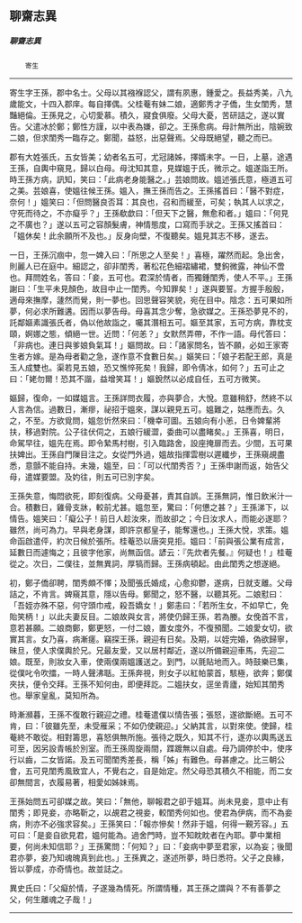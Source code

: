 

## 聊齋志異

##### 聊齋志異
　　`寄生`

* * *

寄生字王孫，郡中名士。父母以其襁褓認父，謂有夙惠，鍾愛之。長益秀美，八九歲能文，十四入郡庠。每自擇偶。父桂菴有妹二娘，適鄭秀才子僑，生女閨秀，慧豔絕倫。王孫見之，心切愛慕。積久，寢食俱廢。父母大憂，苦研詰之，遂以實告。父遣冰於鄭；鄭性方謹，以中表為嫌，卻之。王孫愈病。母計無所出，陰婉致二娘，但求閨秀一臨存之。鄭聞，益怒，出惡聲焉。父母既絕望，聽之而已。

郡有大姓張氏，五女皆美；幼者名五可，尤冠諸姊，擇婿未字。一日，上墓，途遇王孫，自輿中窺見，歸以白母。母沈知其意，見媒媼于氏，微示之。媼遂詣王所。時王孫方病，訊知，笑曰：「此病老身能醫之。」芸娘問故。媼述張氏意，極道五可之美。芸娘喜，使媼往候王孫。媼入，撫王孫而告之。王孫搖首曰：「醫不對症，奈何！」媼笑曰：「但問醫良否耳：其良也，召和而緩至，可矣；執其人以求之，守死而待之，不亦癡乎？」王孫欷歔曰：「但天下之醫，無愈和者。」媼曰：「何見之不廣也？」遂以五可之容顏髮膚，神情態度，口寫而手狀之。王孫又搖首曰：「媼休矣！此余願所不及也。」反身向壁，不復聽矣。媼見其志不移，遂去。

一日，王孫沉痼中，忽一婢入曰：「所思之人至矣！」喜極，躍然而起。急出舍，則麗人已在庭中。細認之，卻非閨秀，著松花色細褶繡裙，雙鉤微露，神仙不啻也。拜問姓名，答曰：「妾，五可也。君深於情者，而獨鍾閨秀，使人不平。」王孫謝曰：「生平未見顏色，故目中止一閨秀。今知罪矣！」遂與要誓。方握手殷殷，適母來撫摩，蘧然而覺，則一夢也。回思聲容笑貌，宛在目中。陰念：五可果如所夢，何必求所難遘。因而以夢告母。母喜其念少奪，急欲媒之。王孫恐夢見不的，託鄰嫗素識張氏者，偽以他故詣之，囑其潛相五可。嫗至其家，五可方病，靠枕支頤，婀娜之態，傾絕一世。近問：「何恙？」女默然弄帶，不作一語。母代答曰：「非病也。連日與爹娘負氣耳！」嫗問故。曰：「諸家問名，皆不願，必如王家寄生者方嫁。是為母者勸之急，遂作意不食數日矣。」嫗笑曰：「娘子若配王郎，真是玉人成雙也。渠若見五娘，恐又憔悴死矣！我歸，即令倩冰，如何？」五可止之曰：「姥勿爾！恐其不諧，益增笑耳！」嫗銳然以必成自任，五可方微笑。

嫗歸，復命，一如媒媼言。王孫詳問衣履，亦與夢合，大悅。意雖稍舒，然終不以人言為信。過數日，漸瘳，祕招于媼來，謀以親見五可。媼難之，姑應而去。久之，不至。方欲覓問，媼忽忻然來曰：「機幸可圖。五娘向有小恙，日令婢輩將扶，移過對院。公子往伏伺之，五娘行緩澀，委曲可以盡睹矣。」王孫喜，明日，命駕早往，媼先在焉。即令縶馬村樹，引入臨路舍，設座掩扉而去。少間，五可果扶婢出。王孫自門隟目注之。女從門外過，媼故指揮雲樹以遲纖步，王孫窺覘盡悉，意顫不能自持。未幾，媼至，曰：「可以代閨秀否？」王孫申謝而返，始告父母，遣媒要盟。及妁往，則五可已別字矣。

王孫失意，悔悶欲死，即刻復病。父母憂甚，責其自誤。王孫無詞，惟日飲米汁一合。積數日，雞骨支牀，較前尤甚。媼忽至，驚曰：「何憊之甚？」王孫涕下，以情告。媼笑曰：「癡公子！前日人趁汝來，而故卻之；今日汝求人，而能必遂耶？雖然，尚可為力。早與老身謀，即許京都皇子，能奪還也。」王孫大悅，求策。媼命函啟遣伻，約次日候於張所。桂菴恐以唐突見拒。媼曰：「前與張公業有成言，延數日而遽悔之；且彼字他家，尚無函信。諺云：『先炊者先餐。』何疑也！」桂菴從之。次日，二僕往，並無異詞，厚犒而歸。王孫病頓起。由此閨秀之想遂絕。

初，鄭子僑卻聘，閨秀頗不懌；及聞張氏婚成，心愈抑鬱，遂病，日就支離。父母詰之，不肯言。婢窺其意，隱以告母。鄭聞之，怒不醫，以聽其死。二娘懟曰：「吾姪亦殊不惡，何守頭巾戒，殺吾嬌女！」鄭恚曰：「若所生女，不如早亡，免貽笑柄！」以此夫妻反目。二娘故與女言，將使仍歸王孫，若為媵。女俛首不言，意若甚願。二娘商鄭，鄭更怒，一付二娘，置女度外，不復預聞。二娘愛女切，欲實其言。女乃喜，病漸瘥。竊探王孫，親迎有日矣。及期，以姪完婚，偽欲歸寧，昧旦，使人求僕輿於兄。兄最友愛，又以居村鄰近，遂以所備親迎車馬，先迎二娘。既至，則妝女入車，使兩僕兩媼護送之。到門，以氈貼地而入。時鼓樂已集，從僕叱令吹擂，一時人聲沸聒。王孫奔視，則女子以紅帕蒙首，駭極，欲奔；鄭僕夾扶，便令交拜。王孫不知何由，即便拜訖。二媼扶女，逕坐青廬，始知其閨秀也。舉家皇亂，莫知所為。

時漸瀕暮，王孫不復敢行親迎之禮。桂菴遣僕以情告張；張怒，遂欲斷絕。五可不肯，曰：「彼雖先至，未受雁采；不如仍使親迎。」父納其言，以對來使。使歸，桂菴終不敢從。相對籌思，喜怒俱無所施。張待之既久，知其不行，遂亦以輿馬送五可至，因另設青帳於別室。而王孫周旋兩間，蹀踱無以自處。母乃調停於中，使序行以齒，二女皆諾。及五可聞閨秀差長，稱「姊」有難色。母甚慮之。比三朝公會，五可見閨秀風致宜人，不覺右之，自是始定。然父母恐其積久不相能，而二女卻無間言，衣履易著，相愛如姊妹焉。

王孫始問五可卻媒之故。笑曰：「無他，聊報君之卻于媼耳。尚未見妾，意中止有閨秀；即見妾，亦略靳之，以覘君之視妾，較閨秀何如也。使君為伊病，而不為妾病，則亦不必強求容矣。」王孫笑曰：「報亦慘矣！然非于媼，何得一覲芳容。」五可曰：「是妾自欲見君，媼何能為。過舍門時，豈不知眈眈者在內耶。夢中業相要，何尚未知信耶？」王孫驚問：「何知？」曰：「妾病中夢至君家，以為妄；後聞君亦夢，妾乃知魂魄真到此也。」王孫異之，遂述所夢，時日悉符。父子之良緣，皆以夢成，亦奇情也。故並誌之。

異史氏曰：「父癡於情，子遂幾為情死。所謂情種，其王孫之謂與？不有善夢之父，何生離魂之子哉！」

* * *

